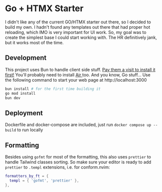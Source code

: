 # Go + HTMX Starter

I didn't like any of the current GO/HTMX starter out there, so I decided to build my own.
I hadn't found any templates out there that had proper hot reloading, which IMO is very important for UI work.
So, my goal was to create the simplest base I could start working with. The HR definitively jank, but it works most of the time.

## Development

This project uses Bun to handle client side stuff. [Pay them a visit to install it first!](https://bun.sh/)
You'll probably need to install [ Air ](https://github.com/air-verse/air) too. And you know, Go stuff...
Use the following command to start your web page at http://localhost:3000

```sh
bun install # for the first time building it
go mod install
bun dev
```

## Deployment

Dockerfile and docker-compose are included, just run `docker compose up --build` to run locally

## Formatting

Besides using `gofmt` for most of the formatting, this also uses `prettier` to handle Tailwind classes sorting. So make sure your editor is ready to add `prettier` to `.templ` extensions, i.e. for conform.nvim: 

```lua
formatters_by_ft = {
  templ = { 'gofmt', 'prettier' },
},
```
